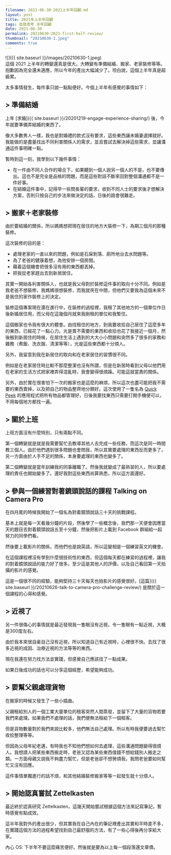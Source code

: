 ```yaml
---
filename: 2021-06-30-2021上半年回顧.md
layout: post
title: 2021年上半年回顧
tags: 自我思考 半年回顧
date: 2021-06-30
permalink: 20210630-2021-first-half-review/
thumbnail: "20210630-1.jpeg"
comments: true
---
```


![]({{ site.baseurl }}/images/20210630-1.jpeg)  
這個 2021 上半年的轉變還真是很大。大轉變有準備結緍、搬家、老家裝修等等。抱歉因為完全還未適應，所以今年的產出大幅減少了。坦白說，這個上半年真是超級累。

太多事情發生，每件事只說一點點便好。今個上半年有感覺的事情如下：

## > 準備結婚

上年 [求婚]({{ site.baseurl }}/20201219-engage-experience-sharing/) 後，今年就要準備弄結婚的東西了。

像大多數男人一樣，我也是對婚禮的款式沒有要求，這些東西讓未婚妻選擇就好。我能做的是盡量找出不同利害關係人的需求，並且嘗試去解決掉這些需求，並讓溝通這件事明確一點。

暫時到這一刻，我學到以下幾件事情：

* 在一件由不同人合作的場合下，如果聽到一個人說另一個人的不是，也不要傳出。這也不是完全是品格的問題，而是這些對話不斷來回對整個溝通都不是一件好事。
* 在結婚這件事中，記得早一些問長輩的要求，收到不同人士的要求後才想解決方案，否則只按自己的步法來做決定的話，日後的路會很難走。

## > 搬家＋老家裝修

由於要結婚的關係，所以媽媽想把現在居住的地方大裝修一下，為期三個月的那種裝修。

這次裝修的目的是：

* 處理老家的一直以來的問題，例如是石屎剝落、廁所地台去水問題等。
* 為了老爸的健康着想，為他安排一個房間。
* 藉着這個機會把很多沒有用的東西都丟掉。
* 把我從老家趕出去到新居居住。

其實一開始各利害關係人，也就是我父母對於裝修這件事的取向十分不同。例如是我老爸不想裝修，我媽媽很想裝修，而我就夾在中間，但他們又要我為這個未來不是我住的家作裝修上的決定。

裝修這個專案現在還在進行中，在裝修的過程裡，我租了其他地方的一個單位作日後新婚居住用，而父母在這幾個月就來我剛租的單位和我暫住。

這個搬家也令我有很大的體會。由找租住的地方，到我要收拾自己居住了這麼多年的東西，已經花了一點心力。光是賣不需要的東西和收拾也花了我接近一個月，然後搬到新居住的時候，在居住生活上遇到的大大小小問題和突然多了很多的家務和雜務（煮飯、洗衣服、清潔等等），光是這些東西都十分煩人。

另外，我留意到我在新居住的取向和在老家居住的習慣很不同。

例如是在老家居住時比較不那麼整潔也沒有所謂，但是在新居時看到父母以他們用在老家的生活方式把家裡弄得混亂時，我會變得很煩躁。可能這就當責的關係。

另外，由於實在很害怕下一次的搬家也是這麼的麻煩，所以這次也盡可能把我不需要的東西賣掉，以及把自己的物品整齊地分類好。這次使用了一隻名為 [Quick Peek](https://bluelounge.com/products/quick-peek) 的應用程式把所有物品都管理好，日後我要找東西只需要打開手機便可以，不用每個地方都找一遍。

## > 關於上班

上班方面沒有什麼特別，只有兩點不同。

第一個轉變就是就是我需要幫忙去教導其他人去完成一些任務，而這次是同一時間教三個人。由於他們遇到很多問題也會問我，所以其實要處理的東西反而更多了。另一方面由於人手不足的關係，本身要處理的東西也變多了。

第二個轉變就是當年訓練我的同事離職了。然後我就變成了最熟習的人，所以要處理的責任也開始變多了。還好我對這些東西尚算熟悉，所以這方面還好。


## > 參與一個練習對著鏡頭說話的課程 Talking on Camera Pro

在四月尾的時候我開始了一個名為對着鏡頭說話三十天的挑戰課程。

基本上就是每一天看幾分鐘的片段，然後學了一些概念後，我們那一天便會因應當天的題目去對着鏡頭說話五至十分鐘，然後把影片上載到 Facebook 群組給一起努力的同學們看。

然後要上載影片的關係，而他們也是說英語，所以這變相是一個練習英文的機會。

在這個課程裡沒有學到什麼很技術性的東西，但這個每天都在練習的過程裡，讓我的對着鏡頭說話的能力好了很多。至少這是其他人的評價，以及自己看回第一天拍攝的影片的感覺。

這是一個很不同的經驗，能夠堅持三十天每天也拍影片的感覺很好。[這篇]({{ site.baseurl }}/20210626-talk-to-camera-pro-challenge-review/) 是關於這一個課程的心得和感覺。

## > 近視了

另一件很傷心的事情就是最近發現我一隻眼沒有近視，令一隻眼有一點近視，大概是300度左右。

由於我本來很自豪自己沒有近視，所以知道自己有近視時，心裡很不快。去找了很多近視的成因、治療近視的方法等等的東西。

現在我還在努力找方法並實踐，但感覺自己應該找了一點成果。

如果日後成功的話也可以分享這個經歷，希望能夠成功。

## > 要幫父親處理貨物

在搬家的時候又發生了一些小插曲。

父親租給別人的一個工業大廈單位的租客突然人間蒸發，並留下了大量的貨物若要我們來處理。如果我們不處理的話，我們便無法租給下一個租客。

但是貨物數量對於我們來說比較多，他們無法自己處理。所以有時我便要過去幫忙收拾整理等等。

但因為父母年紀老邁，有時我也不知他們想如何去處理，這些溝通問題變得很煩人。我想請人把某些東西搬走時，老爸又認為某些東西值錢不想給錢別人搬走之類。一方面母親又說我不夠盡力幫忙，但是老爸卻不想勞煩我，我問老爸要如何幫忙又沒有回應。

這件事情單獨進行的話不煩，和其他結婚裝修搬家等等一起發生就十分煩人。

## > 開始認真嘗試 Zettelkasten

最近終於認真研究 Zettelkasten，這幾天開始嘗試根據這個方法來記寫筆記，暫時感覺有點成效。

這半年我對外的產出很少，但其實我在自己內在的筆記裡產出其實和平時差不多，在實踐這個方法的過程希望找到自己最舒服的方法，有了一些心得後再分享給大家。

內心 OS: 下半年不要這麼痛苦便好。然後就是要為以上每一個段落還文章債。
